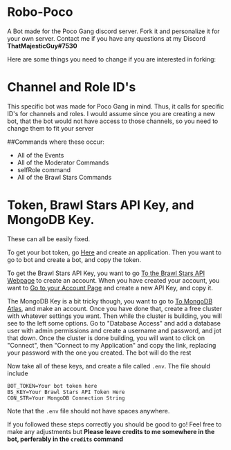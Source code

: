 # Robo-Poco
A Bot made for the Poco Gang discord server. Fork it and personalize it for your own server. Contact me if you have any questions at my Discord 
**ThatMajesticGuy#7530**

Here are some things you need to change if you are interested in forking:

# Channel and Role ID's
This specific bot was made for Poco Gang in mind. Thus, it calls for specific ID's for channels and roles. I would assume since you are creating a new bot, that the bot would not have access to those channels, so you need to change them to fit your server

##Commands where these occur:
- All of the Events
- All of the Moderator Commands
- selfRole command
- All of the Brawl Stars Commands

# Token, Brawl Stars API Key, and MongoDB Key.
These can all be easily fixed. 

To get your bot token, go [Here](https://discord.com/developers) and create an application. Then you want to go to bot and create a bot, and copy the token.

To get the Brawl Stars API Key, you want to go [To the Brawl Stars API Webpage](https://developer.brawlstars.com) to create an account. When you have created your account, you want to [Go to your Account Page](https://developer.brawlstars.com/#/account) and create a new API Key, and copy it.

The MongoDB Key is a bit tricky though, you want to go to [To MongoDB Atlas](https://www.mongodb.com/cloud/atlas/lp/try2?utm_source=google&utm_campaign=gs_americas_united%20states_search_brand_atlas_desktop&utm_term=mongodb%20atlas&utm_medium=cpc_paid_search&utm_ad=e&gclid=Cj0KCQjwhtT1BRCiARIsAGlY51Ka4WUHxEKHTFSK16zvbfe2UJ7jducK-tCICkdutnJz_pRA3qCYDGYaAtfsEALw_wcB), and make an account. Once you have done that, create a free cluster with whatever settings you want. Then while the cluster is building, you will see to the left some options. Go to "Database Access" and add a database user with admin permissions and create a username and password, and jot that down. Once the cluster is done building, you will want to click on "Connect", then "Connect to my Application" and copy the link, replacing your password with the one you created. The bot will do the rest

Now take all of these keys, and create a file called `.env`. The file should include

```
BOT_TOKEN=Your bot token here
BS_KEY=Your Brawl Stars API Token Here
CON_STR=Your MongoDB Connection String
```
Note that the `.env` file should not have spaces anywhere.

If you followed these steps correctly you should be good to go! Feel free to make any adjustments but **Please leave credits to me somewhere in the bot, perferably in the `credits` command**
